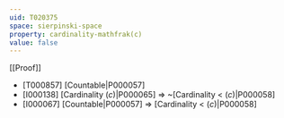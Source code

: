 ```yaml
---
uid: T020375
space: sierpinski-space
property: cardinality-mathfrak(c)
value: false
---
```

[[Proof]]

* [T000857] [Countable|P000057]
* [I000138] [Cardinality $\mathfrak(c)$|P000065] => ~[Cardinality < $\mathfrak(c)$|P000058]
* [I000067] [Countable|P000057] => [Cardinality < $\mathfrak(c)$|P000058]

